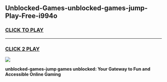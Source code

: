 
## Unblocked-Games-unblocked-games-jump-Play-Free-i994o
<h3>
<a href="https://premium76.site?title=unblocked-games-jump&ref=20M">CLICK TO PLAY</a></h3>
<hr>

<h3>
<a href="https://premium76.site?title=unblocked-games-jump&ref=20M">CLICK 2 PLAY</a>
  
</h3>

<a href="https://premium76.site?title=unblocked-games-jump&ref=19M"><img src="https://clearcache.store/games.png"></a>


**unblocked-games-jump games unblocked: Your Gateway to Fun and Accessible Online Gaming**
